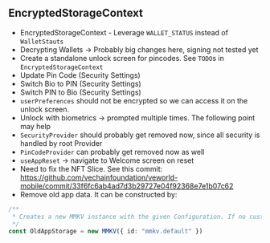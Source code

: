 ## EncryptedStorageContext

- EncryptedStorageContext - Leverage `WALLET_STATUS` instead of `WalletStauts`
- Decrypting Wallets -> Probably big changes here, signing not tested yet
- Create a standalone unlock screen for pincodes. See `TODO`s in `EncryptedStorageContext`
- Update Pin Code (Security Settings)
- Switch Bio to PIN (Security Settings)
- Switch PIN to Bio (Security Settings)
- `userPreferences` should not be encrypted so we can access it on the unlock screen.
- Unlock with biometrics -> prompted multiple times. The following point may help
- `SecurityProvider` should probably get removed now, since all security is handled by root Provider
- `PinCodeProvider` can probably get removed now as well
- `useAppReset` -> navigate to Welcome screen on reset
- Need to fix the NFT Slice. See this
  commit: https://github.com/vechainfoundation/veworld-mobile/commit/33f6fc6ab4ad7d3b29727e04f92368e7e1b07c62
- Remove old app data. It can be constructed by:

```typescript
/**
 * Creates a new MMKV instance with the given Configuration. If no custom id is supplied, 'mmkv.default' will be used.
 */
const OldAppStorage = new MMKV({ id: "mmkv.default" }) 
```
